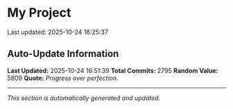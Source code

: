# My Project


Last updated: 2025-10-24 16:25:37


















































































































































































































































































































































































































































































































































































































































































































































































































































































































































































































































































































































































































































































































































































































































































































































































































































































































































































































































































































































































































































































































































































































































































































































































































































































































































































































































































































































































































































































































































































































































































































































































































































































































## Auto-Update Information

**Last Updated:** 2025-10-24 16:51:39
**Total Commits:** 2795
**Random Value:** 5809
**Quote:** _Progress over perfection._

---
_This section is automatically generated and updated._